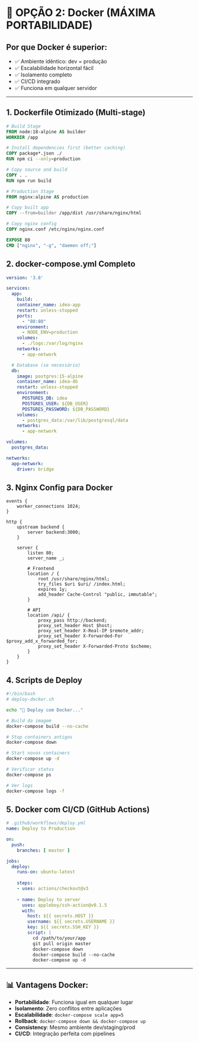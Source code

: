 # 🥈 **OPÇÃO 2: Docker (MÁXIMA PORTABILIDADE)**

## **Por que Docker é superior:**
- ✅ Ambiente idêntico: dev = produção
- ✅ Escalabilidade horizontal fácil
- ✅ Isolamento completo
- ✅ CI/CD integrado
- ✅ Funciona em qualquer servidor

---

## **1. Dockerfile Otimizado (Multi-stage)**

```dockerfile
# Build Stage
FROM node:18-alpine AS builder
WORKDIR /app

# Install dependencies first (better caching)
COPY package*.json ./
RUN npm ci --only=production

# Copy source and build
COPY . .
RUN npm run build

# Production Stage
FROM nginx:alpine AS production

# Copy built app
COPY --from=builder /app/dist /usr/share/nginx/html

# Copy nginx config
COPY nginx.conf /etc/nginx/nginx.conf

EXPOSE 80
CMD ["nginx", "-g", "daemon off;"]
```

## **2. docker-compose.yml Completo**

```yaml
version: '3.8'

services:
  app:
    build: .
    container_name: idea-app
    restart: unless-stopped
    ports:
      - "80:80"
    environment:
      - NODE_ENV=production
    volumes:
      - ./logs:/var/log/nginx
    networks:
      - app-network

  # Database (se necessário)
  db:
    image: postgres:15-alpine
    container_name: idea-db
    restart: unless-stopped
    environment:
      POSTGRES_DB: idea
      POSTGRES_USER: ${DB_USER}
      POSTGRES_PASSWORD: ${DB_PASSWORD}
    volumes:
      - postgres_data:/var/lib/postgresql/data
    networks:
      - app-network

volumes:
  postgres_data:

networks:
  app-network:
    driver: bridge
```

## **3. Nginx Config para Docker**

```nginx
events {
    worker_connections 1024;
}

http {
    upstream backend {
        server backend:3000;
    }

    server {
        listen 80;
        server_name _;

        # Frontend
        location / {
            root /usr/share/nginx/html;
            try_files $uri $uri/ /index.html;
            expires 1y;
            add_header Cache-Control "public, immutable";
        }

        # API
        location /api/ {
            proxy_pass http://backend;
            proxy_set_header Host $host;
            proxy_set_header X-Real-IP $remote_addr;
            proxy_set_header X-Forwarded-For $proxy_add_x_forwarded_for;
            proxy_set_header X-Forwarded-Proto $scheme;
        }
    }
}
```

## **4. Scripts de Deploy**

```bash
#!/bin/bash
# deploy-docker.sh

echo "🐳 Deploy com Docker..."

# Build da imagem
docker-compose build --no-cache

# Stop containers antigos
docker-compose down

# Start novos containers
docker-compose up -d

# Verificar status
docker-compose ps

# Ver logs
docker-compose logs -f
```

## **5. Docker com CI/CD (GitHub Actions)**

```yaml
# .github/workflows/deploy.yml
name: Deploy to Production

on:
  push:
    branches: [ master ]

jobs:
  deploy:
    runs-on: ubuntu-latest
    
    steps:
    - uses: actions/checkout@v3
    
    - name: Deploy to server
      uses: appleboy/ssh-action@v0.1.5
      with:
        host: ${{ secrets.HOST }}
        username: ${{ secrets.USERNAME }}
        key: ${{ secrets.SSH_KEY }}
        script: |
          cd /path/to/your/app
          git pull origin master
          docker-compose down
          docker-compose build --no-cache
          docker-compose up -d
```

---

## **📊 Vantagens Docker:**
- **Portabilidade**: Funciona igual em qualquer lugar
- **Isolamento**: Zero conflitos entre aplicações
- **Escalabilidade**: `docker-compose scale app=5`
- **Rollback**: `docker-compose down && docker-compose up`
- **Consistency**: Mesmo ambiente dev/staging/prod
- **CI/CD**: Integração perfeita com pipelines 